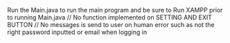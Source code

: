 Run the Main.java to run the main program and be sure to Run XAMPP prior to running Main.java
// No function implemented on SETTING AND EXIT BUTTON
// No messages is send to user on human error such as not the right password inputted or email when logging in
